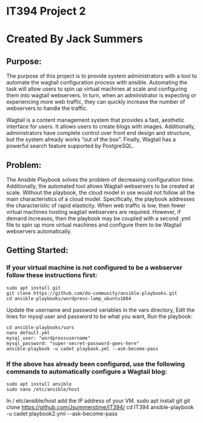 # IT394 Project 2
# Created By Jack Summers

## Purpose:

The purpose of this project is to provide system administrators with a tool to automate the wagtail configuration process with ansible. 
Automating the task will allow users to spin up virtual machines at scale and configuring them into wagtail webservers. 
In turn, when an administrator is expecting or experiencing more web traffic, they can quickly increase the number of webservers to handle the traffic.

Wagtail is a content management system that provides a fast, aesthetic interface for users. It allows users to create blogs with images. 
Additionally, administrators have complete control over front end design and structure, but the system already works “out of the box”. 
Finally, Wagtail has a powerful search feature supported by PostgreSQL.

## Problem:

The Ansible Playbook solves the problem of decreasing configuration time. Additionally, the automated tool allows Wagtail webservers to be created at scale. 
Without the playbook, the cloud model in use would not follow all the main characteristics of a cloud model. 
Specifically, the playbook addresses the characteristic of rapid elasticity. When web traffic is low, then fewer virtual machines hosting wagtail 
webservers are required. However, if demand increases, then the playbook may be coupled with a second .yml file to spin up more virtual machines 
and configure them to be Wagtail webservers automatically.

## Getting Started:

### If your virtual machine is not configured to be a webserver follow these instructions first:

    sudo apt install git
    git clone https://github.com/do-community/ansible-playbooks.git
    cd ansible-playbooks/wordpress-lamp_ubuntu1804
Update the username and password variables in the vars directory, Edit the lines for mysql user and password to be what you want, Run the playbook:

    cd ansible-playbooks/vars
    nano default.yml
    mysql_user: "wordpressusername"
    mysql_password: "super-secret-password-goes-here"
    ansible-playbook -u cadet playbook.yml --ask-become-pass

### If the above has already been configured, use the following commands to automatically configure a Wagtail blog:

    sudo apt install ansible
    sudo nano /etc/ansible/host
In / etc/ansible/host add the IP address of your VM.
    sudo apt install git
    git clone https://github.com/Jsummerstime/IT394/
    cd IT394
    ansible-playbook -u cadet playbook2.yml --ask-become-pass
